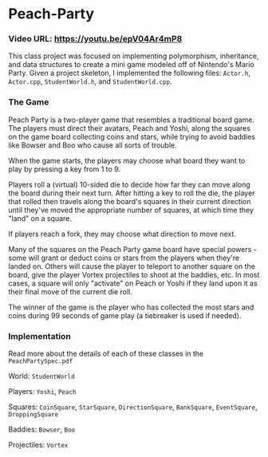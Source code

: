 # Peach-Party

### Video URL: https://youtu.be/epV04Ar4mP8

This class project was focused on implementing polymorphism, inheritance, and data structures to create a mini game modeled off of Nintendo's Mario Party.
Given a project skeleton, I implemented the following files: `Actor.h`, `Actor.cpp`, `StudentWorld.h`, and `StudentWorld.cpp`.
<br/>

### The Game

Peach Party is a two-player game that resembles a traditional board game. The players must direct their avatars, Peach and Yoshi, along the squares on the game
board collecting coins and stars, while trying to avoid baddies like Bowser and Boo who cause all sorts of trouble.
 
When the game starts, the players may choose what board they want to play by pressing a key from 1 to 9.

Players roll a (virtual) 10-sided die to decide how far they can move along the board during their next turn. After hitting a key to roll the die, the player that rolled then travels along the board's squares in their current direction until they've moved the appropriate number of squares, at which time they "land" on a square.

If players reach a fork, they may choose what direction to move next.

Many of the squares on the Peach Party game board have special powers - some will grant or deduct coins or stars from the players when they're landed on. Others will cause the player to teleport to another square on the board, give the player Vortex projectiles to shoot at the baddies, etc. In most cases, a square will only "activate" on Peach or Yoshi if they land upon it as their final move of the current die roll.

The winner of the game is the player who has collected the most stars and coins during 99 seconds of game play (a tiebreaker is used if needed).

### Implementation
Read more about the details of each of these classes in the `PeachPartySpec.pdf`

World: `StudentWorld`

Players: `Yoshi`, `Peach` 

Squares: `CoinSquare`, `StarSquare`, `DirectionSquare`, `BankSquare`, `EventSquare`, `DroppingSquare`

Baddies: `Bowser`, `Boo`

Projectiles: `Vortex`
